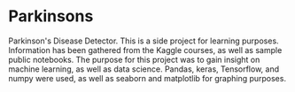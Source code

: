 # Parkinsons
Parkinson's Disease Detector.
This is a side project for learning purposes. Information has been gathered from the Kaggle courses, as well as sample public notebooks. 
The purpose for this project was to gain insight on machine learning, as well as data science. 
Pandas, keras, Tensorflow, and numpy were used, as well as seaborn and matplotlib for graphing purposes.
